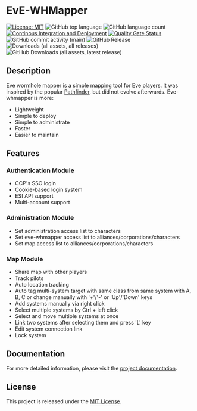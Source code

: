 # EvE-WHMapper
[![License: MIT](https://img.shields.io/badge/License-MIT-yellow.svg)](https://opensource.org/licenses/MIT) ![GitHub top language](https://img.shields.io/github/languages/top/pfh59/eve-whmapper) ![GitHub language count](https://img.shields.io/github/languages/count/pfh59/eve-whmapper) [![Continous Integration and Deployment](https://github.com/pfh59/eve-whmapper/actions/workflows/ci-cd.yaml/badge.svg)](https://github.com/pfh59/eve-whmapper/actions/workflows/ci-cd.yaml) [![Quality Gate Status](https://sonarcloud.io/api/project_badges/measure?project=pfh59_eve-whmapper&metric=alert_status)](https://sonarcloud.io/summary/new_code?id=pfh59_eve-whmapper) ![GitHub commit activity (main)](https://img.shields.io/github/commit-activity/m/pfh59/eve-whmapper) ![GitHub Release](https://img.shields.io/github/v/release/pfh59/eve-whmapper) ![Downloads (all assets, all releases)](https://img.shields.io/github/downloads/pfh59/eve-whmapper/total) ![GitHub Downloads (all assets, latest release)](https://img.shields.io/github/downloads/pfh59/eve-whmapper/latest/total)


## Description

Eve wormhole mapper is a simple mapping tool for Eve players. It was inspired by the popular [Pathfinder](https://github.com/exodus4d/pathfinder), but did not evolve afterwards. Eve-whmapper is more:
- Lightweight
- Simple to deploy
- Simple to administrate
- Faster
- Easier to maintain

## Features

### Authentication Module
- CCP's SSO login
- Cookie-based login system
- ESI API support
- Multi-account support

### Administration Module
- Set administration access list to characters
- Set eve-whmapper access list to alliances/corporations/characters
- Set map access list to alliances/corporations/characters

### Map Module
- Share map with other players
- Track pilots
- Auto location tracking
- Auto tag multi-system target with same class from same system with A, B, C or change manually with '+'/'-' or 'Up'/'Down' keys
- Add systems manually via right click
- Select multiple systems by Ctrl + left click
- Select and move multiple systems at once
- Link two systems after selecting them and press 'L' key
- Edit system connection link
- Lock system

## Documentation

For more detailed information, please visit the [project documentation](https://pfh59.github.io/eve-whmapper-docs/home).

## License

This project is released under the [MIT License](https://opensource.org/licenses/MIT).